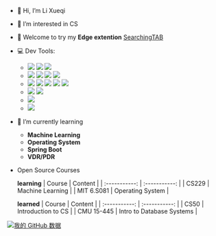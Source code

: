 - 👋 Hi, I’m Li Xueqi
- 👀 I’m interested in CS
- 👀 Welcome to try my **Edge extention** [SearchingTAB](https://microsoftedge.microsoft.com/addons/detail/searchingtab/hhfjkhkaehbignlgnngiigjdjejagono)
- 💻 Dev Tools: 
  - ![](https://img.shields.io/badge/-Clion-333333?style=flat&logo=clion) ![](https://img.shields.io/badge/-PyCharm-333333?style=flat&logo=pycharm) ![](https://img.shields.io/badge/-Intellij%20IDEA-333333?style=flat&logo=intellijidea)
  - ![](https://img.shields.io/badge/-VS%20Code-333333?style=flat&logo=vscode) ![](https://img.shields.io/badge/-Git-333333?style=flat&logo=git)  ![](https://img.shields.io/badge/-Postman-333333?style=flat&logo=postman) ![](https://img.shields.io/badge/-Docker-333333?style=flat&logo=docker)
  - ![](https://img.shields.io/badge/-Python-333333?style=flat&logo=python) ![](https://img.shields.io/badge/-Java-333333?style=flat&logo=java) ![](https://img.shields.io/badge/-C%2B%2B-333333?style=flat&logo=c%2B%2B) ![](https://img.shields.io/badge/-Rust-333333?style=flat&logo=rust) ![](https://img.shields.io/badge/-JavaScript-333333?style=flat&logo=javascript) 
  - ![](https://img.shields.io/badge/-Django-333333?style=flat&logo=django)  ![](https://img.shields.io/badge/-Spring%20Boot-333333?style=flat&logo=springboot)
  - ![](https://img.shields.io/badge/-MySQL-333333?style=flat&logo=mysql)
  - ![](https://img.shields.io/badge/-PyTorch-333333?style=flat&logo=pytorch)
- 🌱 I’m currently learning 
  - **Machine Learning**
  - **Operating System**
  - **Spring Boot**
  - **VDR/PDR**
- Open Source Courses

  **learning**
  | Course | Content |
  | :-----------: | :-----------: |
  | CS229 | Machine Learning  |
  | MIT 6.S081 | Operating System |

  **learned**
  | Course | Content |
  | :-----------: | :-----------: |
  | CS50 | Introduction to CS |
  | CMU 15-445 | Intro to Database Systems |

[![我的 GitHub 数据](https://github-readme-stats.vercel.app/api?username=xueqili02&count_private=true&theme=algolia&show_icons=true)]()

<!---
xueqili02/xueqili02 is a ✨ special ✨ repository because its `README.md` (this file) appears on your GitHub profile.
You can click the Preview link to take a look at your changes.
--->
